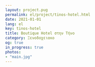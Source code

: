 ```yaml
---
layout: project.pug
permalink: el/project/tinos-hotel.html
date: 2021-01-01
lang: el
key: tinos-hotel
title: Boutique Hotel στην Τήνο
category: Ξενοδοχειακo
og: true
in_progress: true
photos:
- "main.jpg"
---
```

